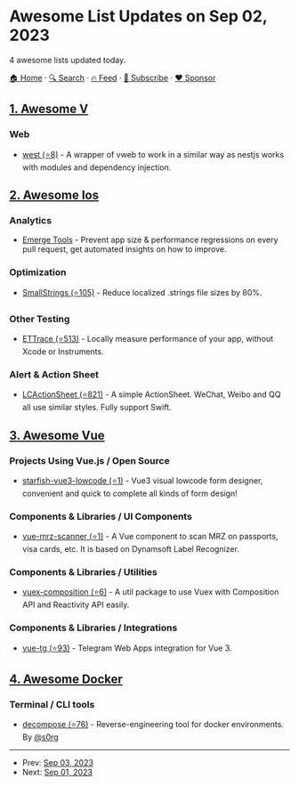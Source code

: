 # Awesome List Updates on Sep 02, 2023

4 awesome lists updated today.

[🏠 Home](/README.md) · [🔍 Search](https://www.trackawesomelist.com/search/) · [🔥 Feed](https://www.trackawesomelist.com/rss.xml) · [📮 Subscribe](https://trackawesomelist.us17.list-manage.com/subscribe?u=d2f0117aa829c83a63ec63c2f&id=36a103854c) · [❤️  Sponsor](https://github.com/sponsors/theowenyoung)



## [1. Awesome V](/content/vlang/awesome-v/README.md)

### Web

*   [west (⭐8)](https://github.com/Dracks/West) - A wrapper of vweb to work in a similar way as nestjs works with modules and dependency injection.

## [2. Awesome Ios](/content/vsouza/awesome-ios/README.md)

### Analytics

*   [Emerge Tools](https://www.emergetools.com) - Prevent app size & performance regressions on every pull request, get automated insights on how to improve.

### Optimization

*   [SmallStrings (⭐105)](https://github.com/EmergeTools/SmallStrings) - Reduce localized .strings file sizes by 80%.

### Other Testing

*   [ETTrace (⭐513)](https://github.com/EmergeTools/ETTrace) - Locally measure performance of your app, without Xcode or Instruments.

### Alert & Action Sheet

*   [LCActionSheet (⭐821)](https://github.com/iTofu/LCActionSheet) - A simple ActionSheet. WeChat, Weibo and QQ all use similar styles. Fully support Swift.

## [3. Awesome Vue](/content/vuejs/awesome-vue/README.md)

### Projects Using Vue.js / Open Source

*   [starfish-vue3-lowcode (⭐1)](https://github.com/haixin-fang/starfish-vue3-lowcode) - Vue3 visual lowcode form designer, convenient and quick to complete all kinds of form design!

### Components & Libraries / UI Components

*   [vue-mrz-scanner (⭐1)](https://github.com/tony-xlh/vue-mrz-scanner) - A Vue component to scan MRZ on passports, visa cards, etc. It is based on Dynamsoft Label Recognizer.

### Components & Libraries / Utilities

*   [vuex-composition (⭐6)](https://github.com/echo008/vuex-composition) - A util package to use Vuex with Composition API and Reactivity API easily.

### Components & Libraries / Integrations

*   [vue-tg (⭐93)](https://github.com/deptyped/vue-telegram) - Telegram Web Apps integration for Vue 3.

## [4. Awesome Docker](/content/veggiemonk/awesome-docker/README.md)

### Terminal / CLI tools

*   [decompose (⭐76)](https://github.com/s0rg/decompose) - Reverse-engineering tool for docker environments. By [@s0rg](https://github.com/s0rg)

---

- Prev: [Sep 03, 2023](/content/2023/09/03/README.md)
- Next: [Sep 01, 2023](/content/2023/09/01/README.md)